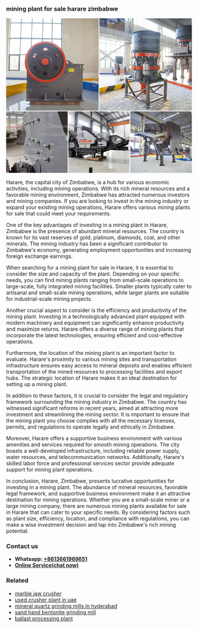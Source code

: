 <h3>mining plant for sale harare zimbabwe</h3><img src='1708498092.jpg' alt=''><p>Harare, the capital city of Zimbabwe, is a hub for various economic activities, including mining operations. With its rich mineral resources and a favorable mining environment, Zimbabwe has attracted numerous investors and mining companies. If you are looking to invest in the mining industry or expand your existing mining operations, Harare offers various mining plants for sale that could meet your requirements.</p><p>One of the key advantages of investing in a mining plant in Harare, Zimbabwe is the presence of abundant mineral resources. The country is known for its vast reserves of gold, platinum, diamonds, coal, and other minerals. The mining industry has been a significant contributor to Zimbabwe's economy, generating employment opportunities and increasing foreign exchange earnings.</p><p>When searching for a mining plant for sale in Harare, it is essential to consider the size and capacity of the plant. Depending on your specific needs, you can find mining plants ranging from small-scale operations to large-scale, fully integrated mining facilities. Smaller plants typically cater to artisanal and small-scale mining operations, while larger plants are suitable for industrial-scale mining projects.</p><p>Another crucial aspect to consider is the efficiency and productivity of the mining plant. Investing in a technologically advanced plant equipped with modern machinery and equipment can significantly enhance productivity and maximize returns. Harare offers a diverse range of mining plants that incorporate the latest technologies, ensuring efficient and cost-effective operations.</p><p>Furthermore, the location of the mining plant is an important factor to evaluate. Harare's proximity to various mining sites and transportation infrastructure ensures easy access to mineral deposits and enables efficient transportation of the mined resources to processing facilities and export hubs. The strategic location of Harare makes it an ideal destination for setting up a mining plant.</p><p>In addition to these factors, it is crucial to consider the legal and regulatory framework surrounding the mining industry in Zimbabwe. The country has witnessed significant reforms in recent years, aimed at attracting more investment and streamlining the mining sector. It is important to ensure that the mining plant you choose complies with all the necessary licenses, permits, and regulations to operate legally and ethically in Zimbabwe.</p><p>Moreover, Harare offers a supportive business environment with various amenities and services required for smooth mining operations. The city boasts a well-developed infrastructure, including reliable power supply, water resources, and telecommunication networks. Additionally, Harare's skilled labor force and professional services sector provide adequate support for mining plant operations.</p><p>In conclusion, Harare, Zimbabwe, presents lucrative opportunities for investing in a mining plant. The abundance of mineral resources, favorable legal framework, and supportive business environment make it an attractive destination for mining operations. Whether you are a small-scale miner or a large mining company, there are numerous mining plants available for sale in Harare that can cater to your specific needs. By considering factors such as plant size, efficiency, location, and compliance with regulations, you can make a wise investment decision and tap into Zimbabwe's rich mining potential.</p><h3>Contact us</h3><ul><li><strong>Whatsapp:&nbsp;<a href="https://wa.me/8613661969651">+8613661969651</a></strong></li><li><a href="https://swt.shibang-china.com/?git&amp;zhl&amp;mining plant for sale harare zimbabwe"><strong>Online Service(chat now)</strong></a></li></ul><h3>Related</h3><ul><li><a href='marble jaw crusher.md'>marble jaw crusher</a></li><li><a href='used crusher plant in uae.md'>used crusher plant in uae</a></li><li><a href='mineral quartz grinding mills in hyderabad.md'>mineral quartz grinding mills in hyderabad</a></li><li><a href='sand hand bentonite grinding mill.md'>sand hand bentonite grinding mill</a></li><li><a href='ballast processing plant.md'>ballast processing plant</a></li></ul>